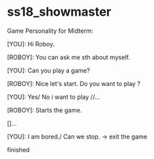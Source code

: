# ss18_showmaster
Game Personality for Midterm:

[YOU]: Hi Roboy.

[ROBOY]: You can ask me sth about myself.

[YOU]: Can you play a game?

[ROBOY]: Nice let's start. Do you want to play <random game>?
  
[YOU]: Yes/ No i want to play <a guessing game>/<snapchchat>/...
  
[ROBOY]: Starts the game.

[]...

[YOU]: I am bored./ Can we stop. -> exit the game

finished
